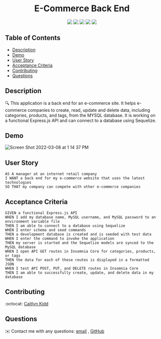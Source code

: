 <h1 align="center">E-Commerce Back End</h1>
   
<p align="center">
    <img src="https://img.shields.io/badge/Node.js-yellow" />
    <img src="https://img.shields.io/badge/Insomnia-blue"  />
    <img src="https://img.shields.io/badge/-Exrpess.js-purple" />
    <img src="https://img.shields.io/badge/-MYSQL-red" />
    <img src="https://img.shields.io/badge/-NPM-orange" />
</p>

## Table of Contents
- [Description](#description)
- [Demo](#demo)
- [User Story](#user-story)
- [Acceptance Criteria](#acceptance-criteria)
- [Contributing](#contributing)
- [Questions](#questions)  


## Description
  
🔍 This application is a back end for an e-commerce site. It helps e-commerce companies to create, read, update and delete data, including categories, products, and tags, from the MYSQL database. It is working on a functional Express.js API and can connect to a database using Sequelize.

## Demo 
![Screen Shot 2022-03-08 at 1 14 37 PM](https://user-images.githubusercontent.com/88734760/157320196-8bb51dbe-c175-4616-9a30-6a16e12ebd8c.png)


## User Story
  
```
AS A manager at an internet retail company
I WANT a back end for my e-commerce website that uses the latest technologies
SO THAT my company can compete with other e-commerce companies

```
  
## Acceptance Criteria
  
``` 
GIVEN a functional Express.js API
WHEN I add my database name, MySQL username, and MySQL password to an environment variable file
THEN I am able to connect to a database using Sequelize
WHEN I enter schema and seed commands
THEN a development database is created and is seeded with test data
WHEN I enter the command to invoke the application
THEN my server is started and the Sequelize models are synced to the MySQL database
WHEN I open API GET routes in Insomnia Core for categories, products, or tags
THEN the data for each of these routes is displayed in a formatted JSON
WHEN I test API POST, PUT, and DELETE routes in Insomnia Core
THEN I am able to successfully create, update, and delete data in my database
```
  


## Contributing
:octocat: [Caitlyn Kidd](https://github.com/caitkidd)

## Questions
✉️ Contact me with any questions: [email](mailto:caitlyn.kidd92@gmail.com) , [GitHub](https://github.com/caitkidd)<br />

    
